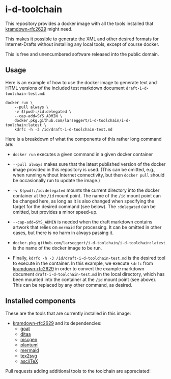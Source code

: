 # i-d-toolchain

This repository provides a docker image with all the tools installed that
[kramdown-rfc2629](https://github.com/cabo/kramdown-rfc2629) might need.

This makes it possible to generate the XML and other desired formats for
Internet-Drafts without installing any local tools, except of course docker.

This is free and unencumbered software released into the public domain.

## Usage

Here is an example of how to use the docker image to generate text and HTML
versions of the included test markdown document `draft-i-d-toolchain-test.md`:
```
docker run \
	--pull always \
	-v $(pwd):/id:delegated \
	--cap-add=SYS_ADMIN \
	docker.pkg.github.com/larseggert/i-d-toolchain/i-d-toolchain:latest \
	kdrfc -h -3 /id/draft-i-d-toolchain-test.md
```

Here is a breakdown of what the components of this rather long command are:

* `docker run` executes a given command in a given docker container

* `--pull always` makes sure that the latest published version of the docker
  image provided in this repository is used. (This can be omitted, e.g., when
  running without Internet connectivity, but then `docker pull` should be
  occasionally run to update the image.)

* `-v $(pwd):/id:delegated` mounts the current directory into the docker
  container at the `/id` mount point. The name of the `/id` mount point can be
  changed here, as long as it is also changed when specifying the target for the
  desired command (see below). The `:delegated` can be omitted, but provides a
  minor speed-up.

* `--cap-add=SYS_ADMIN` is needed when the draft markdown contains artwork that
  relies on `mermaid` for processing. It can be omitted in other cases, but
  there is no harm in always passing it.

* `docker.pkg.github.com/larseggert/i-d-toolchain/i-d-toolchain:latest` is the
  name of the docker image to be run.

* Finally, `kdrfc -h -3 /id/draft-i-d-toolchain-test.md` is the desired tool to
  execute in the container. In this example, we execute `kdrfc` from
  [kramdown-rfc2629](https://github.com/cabo/kramdown-rfc2629) in order to
  convert the example markdown document `draft-i-d-toolchain-test.md` in the
  local directory, which has been mounted into the container at the `/id` mount
  point (see above). This can be replaced by any other command, as desired.


## Installed components

These are the tools that are currently installed in this image:

* [kramdown-rfc2629](https://github.com/cabo/kramdown-rfc2629) and its
  dependencies:
  * [goat](https://github.com/blampe/goat)
  * [ditaa](https://github.com/stathissideris/ditaa)
  * [mscgen](http://www.mcternan.me.uk/mscgen/)
  * [plantuml](https://plantuml.com)
  * [mermaid](https://github.com/mermaid-js/mermaid-cli)
  * [tex2svg](https://github.com/mathjax/mathjax-node-cli)
  * [asciiTeX](https://github.com/larseggert/asciiTeX)

Pull requests adding additional tools to the toolchain are appreciated!
